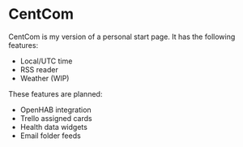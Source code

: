 # CentCom

CentCom is my version of a personal start page. It has the following features:

- Local/UTC time
- RSS reader
- Weather (WIP)

These features are planned:

- OpenHAB integration
- Trello assigned cards
- Health data widgets
- Email folder feeds
